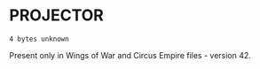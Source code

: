 # PROJECTOR

    4 bytes unknown

Present only in Wings of War and Circus Empire files - version 42.